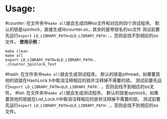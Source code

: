 # Usage:
#counter: 
在文件夹中```make all```就会生成四种so文件和对应的四个测试程序。
默认的锁是spinlock，直接生成libcounter.so，其余的是带锁名的so文件
测试前要先运行```export LD_LIBRARY_PATH=$LD_LIBRARY_PATH:.```，否则会找不到相应的so文件。
**使用示例：**
```
make clean
make all
export LD_LIBRARY_PATH=$LD_LIBRARY_PATH:.
./Counter_Spinlock_Test
```
#hash: 
在文件夹中```make all```就会生成测试程序。
默认的锁是pthread，如果要其他的锁就在HashLock.h中取消注释相应的锁并注释掉不需要的锁。
测试前要先运行```export LD_LIBRARY_PATH=$LD_LIBRARY_PATH:.```，否则会找不到相应的so文件。
#list: 
在文件夹中```make all```就会生成测试程序。
默认的锁是spinlock，如果要其他的锁就在List_Lock.h中取消注释相应的锁并注释掉不需要的锁。
测试前要先运行```export LD_LIBRARY_PATH=$LD_LIBRARY_PATH:.```，否则会找不到相应的so文件。
